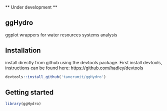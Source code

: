 
<!-- README.md is generated from README.Rmd. Please edit that file -->
\*\* Under development \*\*

ggHydro
-------

ggplot wrappers for water resources systems analysis

Installation
------------

install directly from github using the devtools package. First install devtools, instructions can be found here: <https://github.com/hadley/devtools>

``` r
devtools::install_github('tanerumit/ggHydro')
```

Getting started
---------------

``` r
library(ggHydro)
```
